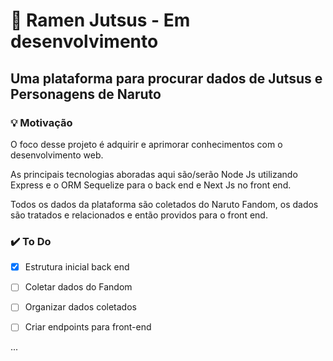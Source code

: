 # 🍜 Ramen Jutsus - Em desenvolvimento

## Uma plataforma para procurar dados de Jutsus e Personagens de Naruto

### 💡 Motivação

O foco desse projeto é adquirir e aprimorar conhecimentos com o desenvolvimento web.

As principais tecnologias aboradas aqui são/serão Node Js utilizando Express e o ORM Sequelize para o back end e Next Js no front end.

Todos os dados da plataforma são coletados do Naruto Fandom, os dados são tratados e relacionados e então providos para o front end.

### ✔️ To Do

-[x] Estrutura inicial back end

-[ ] Coletar dados do Fandom

-[ ] Organizar dados coletados

-[ ] Criar endpoints para front-end

...
